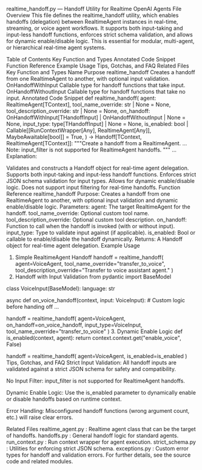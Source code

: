 realtime_handoff.py — Handoff Utility for Realtime OpenAI Agents
File Overview
This file defines the realtime_handoff utility, which enables handoffs (delegation) between RealtimeAgent instances in real-time, streaming, or voice agent workflows. It supports both input-taking and input-less handoff functions, enforces strict schema validation, and allows for dynamic enable/disable logic. This is essential for modular, multi-agent, or hierarchical real-time agent systems.

Table of Contents
Key Function and Types
Annotated Code Snippet
Function Reference
Example Usage
Tips, Gotchas, and FAQ
Related Files
Key Function and Types
Name	Purpose
realtime_handoff	Creates a handoff from one RealtimeAgent to another, with optional input validation.
OnHandoffWithInput	Callable type for handoff functions that take input.
OnHandoffWithoutInput	Callable type for handoff functions that take no input.
Annotated Code Snippet
def realtime_handoff(
    agent: RealtimeAgent[TContext],
    tool_name_override: str | None = None,
    tool_description_override: str | None = None,
    on_handoff: OnHandoffWithInput[THandoffInput] | OnHandoffWithoutInput | None = None,
    input_type: type[THandoffInput] | None = None,
    is_enabled: bool
    | Callable[[RunContextWrapper[Any], RealtimeAgent[Any]], MaybeAwaitable[bool]] = True,
) -> Handoff[TContext, RealtimeAgent[TContext]]:
    """Create a handoff from a RealtimeAgent.
    ...
    Note: input_filter is not supported for RealtimeAgent handoffs.
    """
    ...
Explanation:

Validates and constructs a Handoff object for real-time agent delegation.
Supports both input-taking and input-less handoff functions.
Enforces strict JSON schema validation for input types.
Allows for dynamic enable/disable logic.
Does not support input filtering for real-time handoffs.
Function Reference
realtime_handoff
Purpose: Creates a handoff from one RealtimeAgent to another, with optional input validation and dynamic enable/disable logic.
Parameters:
agent: The target RealtimeAgent for the handoff.
tool_name_override: Optional custom tool name.
tool_description_override: Optional custom tool description.
on_handoff: Function to call when the handoff is invoked (with or without input).
input_type: Type to validate input against (if applicable).
is_enabled: Bool or callable to enable/disable the handoff dynamically.
Returns: A Handoff object for real-time agent delegation.
Example Usage
1. Simple RealtimeAgent Handoff
handoff = realtime_handoff(
    agent=VoiceAgent,
    tool_name_override="transfer_to_voice",
    tool_description_override="Transfer to voice assistant agent."
)
2. Handoff with Input Validation
from pydantic import BaseModel

class VoiceInput(BaseModel):
    language: str

async def on_voice_handoff(context, input: VoiceInput):
    # Custom logic before handing off
    ...

handoff = realtime_handoff(
    agent=VoiceAgent,
    on_handoff=on_voice_handoff,
    input_type=VoiceInput,
    tool_name_override="transfer_to_voice"
)
3. Dynamic Enable Logic
def is_enabled(context, agent):
    return context.context.get("enable_voice", False)

handoff = realtime_handoff(
    agent=VoiceAgent,
    is_enabled=is_enabled
)
Tips, Gotchas, and FAQ
Strict Input Validation:
All handoff inputs are validated against a strict JSON schema for safety and compatibility.

No Input Filter:
input_filter is not supported for RealtimeAgent handoffs.

Dynamic Enable Logic:
Use the is_enabled parameter to dynamically enable or disable handoffs based on runtime context.

Error Handling:
Misconfigured handoff functions (wrong argument count, etc.) will raise clear errors.

Related Files
realtime_agent.py
: Realtime agent class that can be the target of handoffs.
handoffs.py
: General handoff logic for standard agents.
run_context.py
: Run context wrapper for agent execution.
strict_schema.py
: Utilities for enforcing strict JSON schema.
exceptions.py
: Custom error types for handoff and validation errors.
For further details, see the source code and related modules.